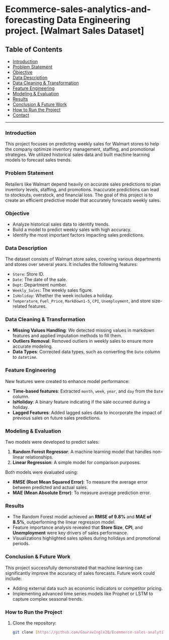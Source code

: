 # Ecommerce-sales-analytics-and-forecasting Data Engineering project. [Walmart Sales Dataset]

## Table of Contents
- [Introduction](#introduction)
- [Problem Statement](#problem-statement)
- [Objective](#objective)
- [Data Description](#data-description)
- [Data Cleaning & Transformation](#data-cleaning--transformation)
- [Feature Engineering](#feature-engineering)
- [Modeling & Evaluation](#modeling--evaluation)
- [Results](#results)
- [Conclusion & Future Work](#conclusion--future-work)
- [How to Run the Project](#how-to-run-the-project)
- [Contact](#contact)

---

### Introduction
This project focuses on predicting weekly sales for Walmart stores to help the company optimize inventory management, staffing, and promotional strategies. We utilized historical sales data and built machine learning models to forecast sales trends.

### Problem Statement
Retailers like Walmart depend heavily on accurate sales predictions to plan inventory levels, staffing, and promotions. Inaccurate predictions can lead to stockouts, overstock, and financial loss. The goal of this project is to create an efficient predictive model that accurately forecasts weekly sales.

### Objective
- Analyze historical sales data to identify trends.
- Build a model to predict weekly sales with high accuracy.
- Identify the most important factors impacting sales predictions.

### Data Description
The dataset consists of Walmart store sales, covering various departments and stores over several years. It includes the following features:
- `Store`: Store ID.
- `Date`: The date of the sale.
- `Dept`: Department number.
- `Weekly_Sales`: The weekly sales figure.
- `IsHoliday`: Whether the week includes a holiday.
- `Temperature`, `Fuel_Price`, `MarkDown1-5`, `CPI`, `Unemployment`, and store size-related features.

### Data Cleaning & Transformation
- **Missing Values Handling**: We detected missing values in markdown features and applied imputation methods to fill them.
- **Outliers Removal**: Removed outliers in weekly sales to ensure more accurate modeling.
- **Data Types**: Corrected data types, such as converting the `Date` column to `datetime`.

### Feature Engineering
New features were created to enhance model performance:
- **Time-based features**: Extracted `month`, `week`, `year`, and `day` from the `Date` column.
- **IsHoliday**: A binary feature indicating if the sale occurred during a holiday.
- **Lagged Features**: Added lagged sales data to incorporate the impact of previous sales on future sales predictions.

### Modeling & Evaluation
Two models were developed to predict sales:
1. **Random Forest Regressor**: A machine learning model that handles non-linear relationships.
2. **Linear Regression**: A simple model for comparison purposes.

Both models were evaluated using:
- **RMSE (Root Mean Squared Error)**: To measure the average error between predicted and actual sales.
- **MAE (Mean Absolute Error)**: To measure average prediction error.

### Results
- The Random Forest model achieved an **RMSE of 9.8%** and **MAE of 8.5%**, outperforming the linear regression model.
- Feature importance analysis revealed that **Store Size**, **CPI**, and **Unemployment** were key drivers of sales performance.
- Visualizations highlighted sales spikes during holidays and promotional periods.

### Conclusion & Future Work
This project successfully demonstrated that machine learning can significantly improve the accuracy of sales forecasts. Future work could include:
- Adding external data such as economic indicators or competitor pricing.
- Implementing advanced time series models like Prophet or LSTM to capture complex seasonal trends.

### How to Run the Project
1. Clone the repository:
   ```bash
   git clone [https://github.com/GauravIngle26/Ecommerce-sales-analytics-and-forecasting-project.git]

